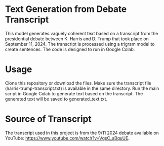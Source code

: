 # Text Generation from Debate Transcript

This model generates vaguely coherent text based on a transcript from the presidential debate between K. Harris and D. Trump that took place on September 11, 2024. 
The transcript is processed using a trigram model to create sentences. The code is designed to run in Google Colab.

# Usage

Clone this repository or download the files.
Make sure the transcript file (harris-trump-transcript.txt) is available in the same directory.
Run the main script in Google Colab to generate text based on the transcript.
The generated text will be saved to generated_text.txt.

# Source of Transcript

The transcript used in this project is from the 9/11 2024 debate available on YouTube: https://www.youtube.com/watch?v=VgsC_aBquUE.
